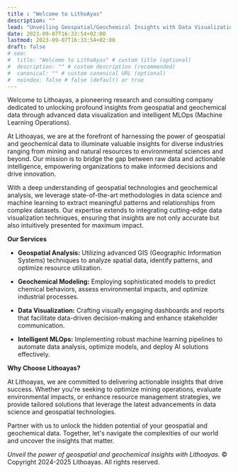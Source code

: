 ```yaml
---
title : "Welcome to LithoAyas"
description: ""
lead: "Unveiling Geospatial/Geochemical Insights with Data Visualization and Intelligent MLOps"
date: 2023-09-07T16:33:54+02:00
lastmod: 2023-09-07T16:33:54+02:00
draft: false
# seo:
#  title: "Welcome to LithoAyas" # custom title (optional)
#  description: "" # custom description (recommended)
#  canonical: "" # custom canonical URL (optional)
#  noindex: false # false (default) or true
---
```


Welcome to Lithoayas, a pioneering research and consulting company dedicated to unlocking profound insights from geospatial and geochemical data through advanced data visualization and intelligent MLOps (Machine Learning Operations).

At Lithoayas, we are at the forefront of harnessing the power of geospatial and geochemical data to illuminate valuable insights for diverse industries ranging from mining and natural resources to environmental sciences and beyond. Our mission is to bridge the gap between raw data and actionable intelligence, empowering organizations to make informed decisions and drive innovation.

With a deep understanding of geospatial technologies and geochemical analysis, we leverage state-of-the-art methodologies in data science and machine learning to extract meaningful patterns and relationships from complex datasets. Our expertise extends to integrating cutting-edge data visualization techniques, ensuring that insights are not only accurate but also intuitively presented for maximum impact.

**Our Services**

- **Geospatial Analysis:** Utilizing advanced GIS (Geographic Information Systems) techniques to analyze spatial data, identify patterns, and optimize resource utilization.
  
- **Geochemical Modeling:** Employing sophisticated models to predict chemical behaviors, assess environmental impacts, and optimize industrial processes.

- **Data Visualization:** Crafting visually engaging dashboards and reports that facilitate data-driven decision-making and enhance stakeholder communication.

- **Intelligent MLOps:** Implementing robust machine learning pipelines to automate data analysis, optimize models, and deploy AI solutions effectively.

**Why Choose Lithoayas?**

At Lithoayas, we are committed to delivering actionable insights that drive success. Whether you're seeking to optimize mining operations, evaluate environmental impacts, or enhance resource management strategies, we provide tailored solutions that leverage the latest advancements in data science and geospatial technologies.

Partner with us to unlock the hidden potential of your geospatial and geochemical data. Together, let's navigate the complexities of our world and uncover the insights that matter.

*Unveil the power of geospatial and geochemical insights with Lithoayas.*
© Copyright 2024-2025 Lithoayas. All rights reserved.
